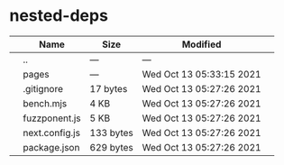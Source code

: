 nested-deps
===========

<table><thead><tr class="header"><th></th><th>Name</th><th>Size</th><th>Modified</th><th></th></tr></thead><tbody><tr class="odd"><td></td><td><span class="goup">..</span></td><td>—</td><td>—</td><td></td></tr><tr class="even"><td></td><td><span class="name">pages</span></td><td>—</td><td>Wed Oct 13 05:33:15 2021</td><td></td></tr><tr class="odd"><td></td><td><span class="name">.gitignore</span></td><td>17 bytes</td><td>Wed Oct 13 05:27:26 2021</td><td></td></tr><tr class="even"><td></td><td><span class="name">bench.mjs</span></td><td>4 KB</td><td>Wed Oct 13 05:27:26 2021</td><td></td></tr><tr class="odd"><td></td><td><span class="name">fuzzponent.js</span></td><td>5 KB</td><td>Wed Oct 13 05:27:26 2021</td><td></td></tr><tr class="even"><td></td><td><span class="name">next.config.js</span></td><td>133 bytes</td><td>Wed Oct 13 05:27:26 2021</td><td></td></tr><tr class="odd"><td></td><td><span class="name">package.json</span></td><td>629 bytes</td><td>Wed Oct 13 05:27:26 2021</td><td></td></tr></tbody></table>
